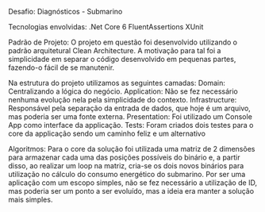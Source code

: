Desafio: Diagnósticos - Submarino

Tecnologias envolvidas:
.Net Core 6
FluentAssertions
XUnit

Padrão de Projeto:
O projeto em questão foi desenvolvido utilizando o padrão arquitetural Clean Architecture.
A motivação para tal foi a simplicidade em separar o código desenvolvido em pequenas partes, fazendo-o fácil de se manutenir.

Na estrutura do projeto utilizamos as seguintes camadas:
Domain: Centralizando a lógica do negócio.
Application: Não se fez necessário nenhuma evolução nela pela simplicidade do contexto.
Infrastructure: Responsável pela separação da entrada de dados, que hoje é um arquivo, mas poderia ser uma fonte externa.
Presentation: Foi utilizado um Console App como interface da applicação.
Tests: Foram criados dois testes para o core da applicação sendo um caminho feliz e um alternativo

Algoritmos:
Para o core da solução foi utilizada uma matriz de 2 dimensões para armazenar cada uma das posições possíveis
do binário e, a partir disso, ao realizar um loop na matriz, cria-se os dois novos binários para utilização no
cálculo do consumo energético do submarino.
Por ser uma aplicação com um escopo simples, não se fez necessário a utilização de ID, mas poderia ser um ponto a ser evoluído, mas a ideia era manter a solução mais simples.
